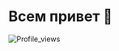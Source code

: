 # Всем привет 👋

![Profile_views](https://komarev.com/ghpvc/?username=danny-pilot&color=blueviolet&style=for-the-badge)
